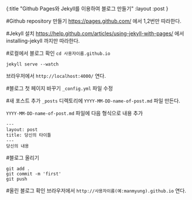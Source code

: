 {:title "Github Pages와 Jekyll를 이용하여 블로그 만들기"
 :layout :post
 }

#Github repository 만들기
https://pages.github.com/ 에서 1,2번만 따라한다.

#Jekyll 설치
https://help.github.com/articles/using-jekyll-with-pages/ 에서 installing-jekyll 까지만 따라한다.

#로컬에서 블로그 확인
`cd 사용자이름.github.io`

`jekyll serve --watch`

브라우저에서 `http://localhost:4000/` 연다.

#블로그 첫 페이지 바꾸기
`_config.yml` 파일 수정

#새 포스트 추가
`_posts` 디렉토리에 `YYYY-MM-DD-name-of-post.md` 파일 만든다.

`YYYY-MM-DD-name-of-post.md` 파일에 다음 형식으로 내용 추가

```txt
---
layout: post
title: 당신의 타이틀
---
당신의 내용
```
#블로그 올리기
```
git add .
git commit -m 'first'
git push
```

#올린 블로그 확인
브라우저에서 `http://사용자이름(예:manmyung).github.io` 연다.
